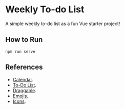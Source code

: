 # Weekly To-do List
A simple weekly to-do list as a fun Vue starter project!

## How to Run
```
npm run serve 
```

## References
- [Calendar](https://vuetifyjs.com/en/components/calendars/).
- [To-Do List](https://github.com/BrandonBurrus/vue-todos).
- [Draggable](https://github.com/SortableJS/Vue.Draggable).
- [Emojis](https://vuejsexamples.com/highly-customizable-unicode-emoji-picker/).
- [Icons](https://fontawesome.com/).
